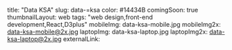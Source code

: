title: "Data KSA"
slug: data-=ksa
color: #14434B
comingSoon: true
thumbnailLayout: web
tags: "web design,front-end development,React,D3plus"
mobileImg: data-ksa-mobile.jpg
mobileImg2x: data-ksa-mobile@2x.jpg
laptopImg: data-ksa-laptop.jpg
laptopImg2x: data-ksa-laptop@2x.jpg
externalLink:
